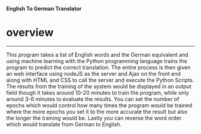 <b> English To German Translator </b>

# overview
--------
This program takes a list of English words and the German equivalent and using machine learning with the Python programming language trains the program to predict the correct translation. The entire process is then given an web interface using nodeJS as the server and Ajax on the front end along with HTML and CSS to call the server and execute the Python Scripts. The results from the training of the system would be displayed in an output field though it takes around 10-20 minutes to train the program, while only around 3-6 minutes to evaluate the results. You can set the number of epochs which would control how many times the program would be trained where the more epochs you set it to the more accurate the result but also the longer the training would be. Lastly you can reverse the word order which would translate from German to English.
